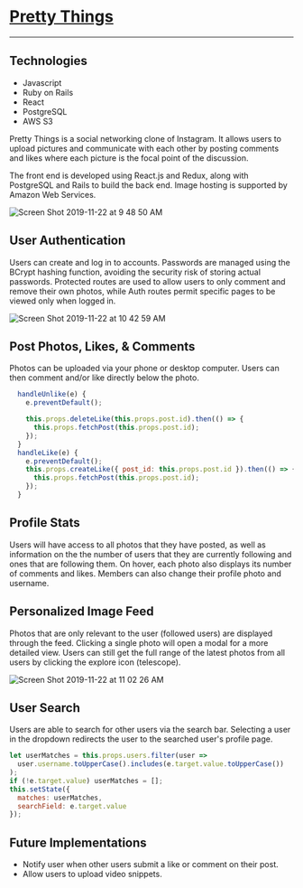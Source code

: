 # [Pretty Things](https://pretty-things.herokuapp.com/#/)
---

## Technologies 
* Javascript
* Ruby on Rails
* React
* PostgreSQL
* AWS S3

Pretty Things is a social networking clone of Instagram. It allows users to upload pictures and communicate with each other by posting comments and likes where each picture is the focal point of the discussion.

The front end is developed using React.js and Redux, along with PostgreSQL and Rails to build the back end. Image hosting is supported by Amazon Web Services.

![Screen Shot 2019-11-22 at 9 48 50 AM](https://user-images.githubusercontent.com/52185954/69448418-55984580-0d0d-11ea-999e-65b82cbe20e1.png)

## User Authentication 

Users can create and log in to accounts. Passwords are managed using the BCrypt hashing function, avoiding the security risk of storing actual passwords. Protected routes are used to allow users to only comment and remove their own photos, while Auth routes permit specific pages to be viewed only when logged in.

![Screen Shot 2019-11-22 at 10 42 59 AM](https://user-images.githubusercontent.com/52185954/69451762-ff2f0500-0d14-11ea-9659-9c02b7b8dcb3.png)

## Post Photos, Likes, & Comments

Photos can be uploaded via your phone or desktop computer. Users can then comment and/or like directly below the photo.

```javascript
  handleUnlike(e) {
    e.preventDefault();

    this.props.deleteLike(this.props.post.id).then(() => {
      this.props.fetchPost(this.props.post.id);
    });
  }
  handleLike(e) {
    e.preventDefault();
    this.props.createLike({ post_id: this.props.post.id }).then(() => {
      this.props.fetchPost(this.props.post.id);
    });
  }
  ```

## Profile Stats

Users will have access to all photos that they have posted, as well as information on the the number of users that they are currently following and ones that are following them. On hover, each photo also displays its number of comments and likes. Members can also change their profile photo and username.   

## Personalized Image Feed

Photos that are only relevant to the user (followed users) are displayed through the feed. Clicking a single photo will open a modal for a more detailed view. Users can still get the full range of the latest photos from all users by clicking the explore icon (telescope).

![Screen Shot 2019-11-22 at 11 02 26 AM](https://user-images.githubusercontent.com/52185954/69452866-9ac17500-0d17-11ea-9476-721fbe5df4ef.png)

## User Search

Users are able to search for other users via the search bar. Selecting a user in the dropdown redirects the user to the searched user's profile page.

```javascript
let userMatches = this.props.users.filter(user =>
  user.username.toUpperCase().includes(e.target.value.toUpperCase())
);
if (!e.target.value) userMatches = [];
this.setState({
  matches: userMatches,
  searchField: e.target.value
});
 ```
## Future Implementations
* Notify user when other users submit a like or comment on their post. 
* Allow users to upload video snippets.  



